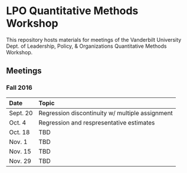 # LPO Quantitative Methods Workshop

This repository hosts materials for meetings of the Vanderbilt University Dept. of Leadership, Policy, & Organizations Quantitative Methods Workshop.

## Meetings

### Fall 2016

|Date|Topic|
|:---|:---|
|Sept. 20|Regression discontinuity w/ multiple assignment|
|Oct. 4|Regression and respresentative estimates|
|Oct. 18|TBD|
|Nov. 1|TBD|
|Nov. 15|TBD|
|Nov. 29|TBD|

